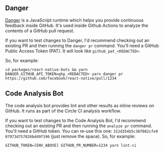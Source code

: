 ## Danger

[Danger](http://danger.systems/js/) is a JavaScript runtime which helps you provide continuous feedback inside GitHub.
It's used inside Github Actions to analyze the contents of a GitHub pull request.

If you want to test changes to Danger, I'd recommend checking out an existing PR and then running the `danger pr` command.
You'll need a GitHub Public Access Token (PAT). It will look like `github_pat_<REDACTED>`.

So, for example:

```
cd packages/react-native-bots && yarn
DANGER_GITHUB_API_TOKEN=ghp_<REDACTED> yarn danger pr https://github.com/facebook/react-native/pull/1234
```

## Code Analysis Bot

The code analysis bot provides lint and other results as inline reviews on GitHub. It runs as part of the Circle CI analysis workflow.

If you want to test changes to the Code Analysis Bot, I'd recommend checking out an existing PR and then running the `analyze pr` command.
You'll need a GitHub token. You can re-use this one: `312d354b5c36f082cfe9` `07973d757026bdd9f196` (just remove the space).
So, for example:

```
GITHUB_TOKEN=[ENV_ABOVE] GITHUB_PR_NUMBER=1234 yarn lint-ci
```
